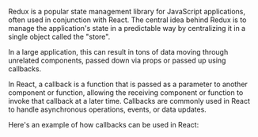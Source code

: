 Redux is a popular state management library for JavaScript applications, often used in conjunction with React. The central idea behind Redux is to manage the application's state in a predictable way by centralizing it in a single object called the "store".

 In a large application, this can result in tons of data moving through unrelated components,
passed down via props or passed up using callbacks. 

In React, a callback is a function that is passed as a parameter to another component or function, allowing the receiving component or function to invoke that callback at a later time. Callbacks are commonly used in React to handle asynchronous operations, events, or data updates.

Here's an example of how callbacks can be used in React: